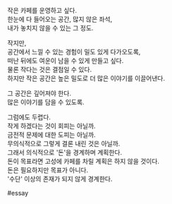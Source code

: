 작은 카페를 운영하고 싶다.  
한눈에 다 들어오는 공간, 많지 않은 좌석,  
내가 놓치지 않을 수 있는 그 정도.

작지만,  
공간에서 느낄 수 있는 경험이 밀도 있게 다가오도록,  
떠난 뒤에도 여운이 남을 수 있게 만들고 싶다.  
물론 작다는 것은 결점일 수 있다.  
하지만 작은 공간은 높은 밀도로 더 많은 이야기를 이끌어낸다.

그 공간은 깊어져야 한다.  
많은 이야기를 담을 수 있도록.



그럼에도 두렵다.  
작게 하겠다는 것이 회피는 아닐까.  
금전적 문제에 대한 도피는 아닐까.  
무의식적으로 그렇게 결론 내린 것은 아닐까.  
그래서 의식적으로 '돈'을 경계하며 계획한다.  
돈이 목표라면 고성에 카페를 차릴 계획은 하지 않을 것이다.  
돈은 필요하지만 목표가 아니다.  
'수단' 이상의 존재가 되지 않게 경계한다.

#essay 